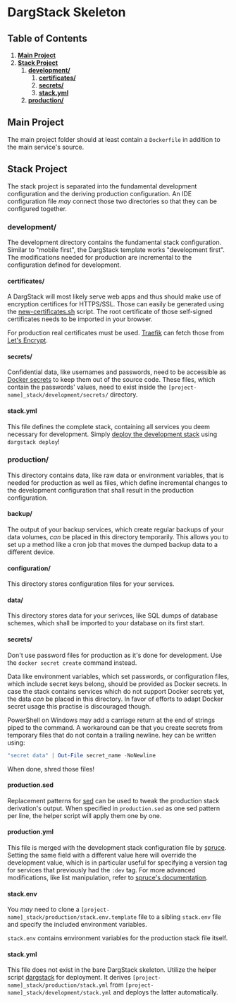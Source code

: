 # DargStack Skeleton

## Table of Contents
1. **[Main Project](#main-project)**
1. **[Stack Project](#stack-project)**
    1. **[development/](#development)**
        1. **[certificates/](#certificates)**
        1. **[secrets/](#secrets)**
        1. **[stack.yml](#stack.yml)**
    1. **[production/](#production)**

## Main Project

The main project folder should at least contain a `Dockerfile` in addition to the main service's source.


## Stack Project

The stack project is separated into the fundamental development configuration and the deriving production configuration.
An IDE configuration file *may* connect those two directories so that they can be configured together.


### development/

The development directory contains the fundamental stack configuration.
Similar to "mobile first", the DargStack template works "development first".
The modifications needed for production are incremental to the configuration defined for development.


#### certificates/

A DargStack will most likely serve web apps and thus should make use of encryption certifices for HTTPS/SSL.
Those can easily be generated using the [new-certificates.sh](https://gist.github.com/Dargmuesli/538a2c382c009f4620803679c8172c9d) script.
The root certificate of those self-signed certificates needs to be imported in your browser.

For production real certificates must be used.
[Traefik](https://traefik.io/) can fetch those from [Let's Encrypt](https://letsencrypt.org/).


#### secrets/

Confidential data, like usernames and passwords, need to be accessible as [Docker secrets](https://docs.docker.com/engine/swarm/secrets/) to keep them out of the source code.
These files, which contain the passwords' values, need to exist inside the `[project-name]_stack/development/secrets/` directory.


#### stack.yml

This file defines the complete stack, containing all services you deem necessary for development.
Simply [deploy the development stack](https://docs.docker.com/engine/reference/commandline/stack_deploy/) using `dargstack deploy`!


### production/

This directory contains data, like raw data or environment variables, that is needed for production as well as files, which define incremental changes to the development configuration that shall result in the production configuration.


#### backup/

The output of your backup services, which create regular backups of your data volumes, *can* be placed in this directory temporarily.
This allows you to set up a method like a cron job that moves the dumped backup data to a different device.


#### configuration/

This directory stores configuration files for your services.


#### data/

This directory stores data for your serivces, like SQL dumps of database schemes, which shall be imported to your database on its first start.


#### secrets/

Don't use password files for production as it's done for development. Use the `docker secret create` command instead.

Data like environment variables, which set passwords, or configuration files, which include secret keys belong, should be provided as Docker secrets.
In case the stack contains services which do not support Docker secrets yet, the data *can* be placed in this directory.
In favor of efforts to adapt Docker secret usage this practise is discouraged though.

PowerShell on Windows may add a carriage return at the end of strings piped to the command.
A workaround can be that you create secrets from temporary files that do not contain a trailing newline.
hey can be written using:

```PowerShell
"secret data" | Out-File secret_name -NoNewline
```

When done, shred those files!


#### production.sed

Replacement patterns for [sed](https://linux.die.net/man/1/sed) can be used to tweak the production stack derivation's output.
When specified in `production.sed` as one sed pattern per line, the helper script will apply them one by one.


#### production.yml

This file is merged with the development stack configuration file by [spruce](https://github.com/geofffranks/spruce).
Setting the same field with a different value here will override the development value, which is in particular useful for specifying a version tag for services that previously had the `:dev` tag.
For more advanced modifications, like list manipulation, refer to [spruce's documentation](https://github.com/geofffranks/spruce/tree/master/doc).


#### stack.env

You *may* need to clone a `[project-name]_stack/production/stack.env.template` file to a sibling `stack.env` file and specify the included environment variables.

`stack.env` contains environment variables for the production stack file itself.

#### stack.yml

This file does not exist in the bare DargStack skeleton.
Utilize the helper script [dargstack](https://github.com/dargmuesli/dargstack_template/blob/master/dargstack) for deployment.
It derives `[project-name]_stack/production/stack.yml` from `[project-name]_stack/development/stack.yml` and deploys the latter automatically.

